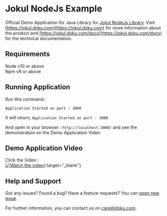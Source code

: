 # Jokul NodeJs Example

Official Demo Application for Java Library for [Jokul NodeJs Library](https://github.com/PTNUSASATUINTIARTHA-DOKU/jokul-nodejs-library). Visit [https://jokul.doku.com](https://jokul.doku.com) for more information about the product and [https://jokul.doku.com/docs](https://jokul.doku.com/docs) for the technical documentation.

## Requirements
Node v10 or above<br />
Npm v6 or above

## Running Application

Run this command :
```
Application Started on port : 3000 
```
It will return, `Application Started on port : 3000`

And open in your browser : `http://localhost:3000/` and see the demonstration on the Demo Application Video

## Demo Application Video
Click the Video : <br />
[![Watch the video](https://img.youtube.com/vi/FX0bcR-RN6Q/hqdefault.jpg)](https://youtu.be/FX0bcR-RN6Q){:target="_blank"}

## Help and Support

Got any issues? Found a bug? Have a feature requests? You can [open new issue](https://github.com/PTNUSASATUINTIARTHA-DOKU/jokul-java-example/issues/new).

For further information, you can contact us on [care@doku.com](mailto:care@doku.com).
